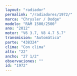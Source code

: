 ```yaml
---
layout: "radiador"
permalink: "/radiadores/1972/"
marca: "Chrysler / Dodge"
modelo: "RAM 1500/2500"
ano: "2012"
motor: "V6 3.7, V8 4.7 5.7"
transmision: "Automática"
parte: "438324"
clima: "Con clima"
alto: "22"
ancho: "27 1/2"
observaciones: ""
id: "1972"
---
```


